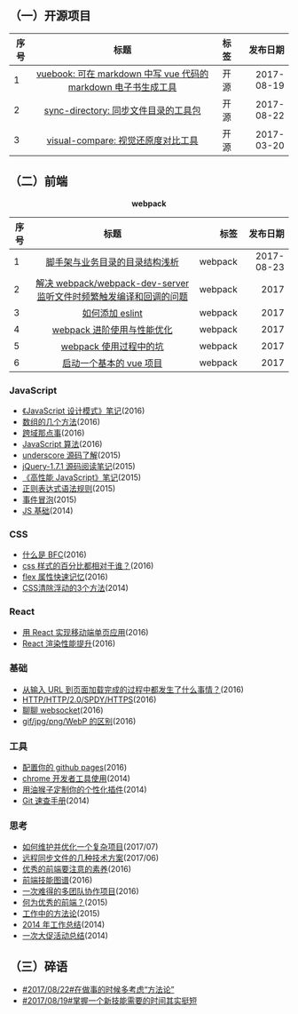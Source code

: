 
## （一）开源项目

|序号 |     标题           | 标签  | 发布日期  |
| -  |:-------------:| -----:| -----:|
| 1  |   [vuebook: 可在 markdown 中写 vue 代码的 markdown 电子书生成工具](https://github.com/hoperyy/vue-markdown-book)    | 开源 | 2017-08-19 |
| 2  |    [sync-directory: 同步文件目录的工具包](https://github.com/hoperyy/sync-directory)   | 开源      | 2017-08-22  |
| 3  |   [visual-compare: 视觉还原度对比工具](https://github.com/hoperyy/visual-compare)    | 开源      |    2017-03-20 |

## （二）前端

<div style="text-align: center; font-weight: bold;">webpack</div>

|序号 |     标题           | 标签  | 发布日期  |
| -  |:-------------:| -----:| -----:|
| 1  |   [脚手架与业务目录的目录结构浅析](https://github.com/liuyuanyangscript/deep-webpack/issues/8)    | webpack | 2017-08-23 |
| 2  |    [解决 webpack/webpack-dev-server 监听文件时频繁触发编译和回调的问题](https://github.com/hoperyy/deep-webpack/issues/4)   | webpack     | 2017 |
| 3  |   [如何添加 eslint](https://github.com/hoperyy/deep-webpack/issues/7)   | webpack     |    2017 |
| 4  |   [webpack 进阶使用与性能优化](https://github.com/hoperyy/deep-webpack/issues/2)   | webpack     |    2017 |
| 5  |   [webpack 使用过程中的坑](https://github.com/hoperyy/deep-webpack/issues/3)   | webpack     |    2017 |
| 6  |   [启动一个基本的 vue 项目](https://github.com/hoperyy/deep-webpack/issues/1)   | webpack     |    2017 |

### JavaScript
+   [《JavaScript 设计模式》笔记](https://github.com/hoperyy/blog/issues/53)(2016)
+   [数组的几个方法](https://github.com/liuyuanyangscript/blog/issues/23)(2016)
+   [跨域那点事](https://github.com/liuyuanyangscript/blog/issues/25)(2016)
+   [JavaScript 算法](https://github.com/liuyuanyangscript/blog/issues/27)(2016)
+   [underscore 源码了解](https://github.com/liuyuanyangscript/blog/issues/5)(2015)
+   [jQuery-1.7.1 源码阅读笔记](https://github.com/liuyuanyangscript/blog/issues/9)(2015)
+   [《高性能 JavaScript》笔记](https://github.com/liuyuanyangscript/blog/issues/54)(2015)
+   [正则表达式语法规则](https://github.com/liuyuanyangscript/blog/issues/7)(2015)
+   [事件冒泡](https://github.com/liuyuanyangscript/blog/issues/40)(2015)
+   [JS 基础](https://github.com/liuyuanyangscript/blog/issues/28)(2014)

### CSS
+   [什么是 BFC](https://github.com/liuyuanyangscript/blog/issues/16)(2016)
+   [css 样式的百分比都相对于谁？](https://github.com/liuyuanyangscript/blog/issues/18)(2016)
+   [flex 属性快速记忆](https://github.com/liuyuanyangscript/blog/issues/41)(2016)
+   [CSS清除浮动的3个方法](https://github.com/liuyuanyangscript/blog/issues/17)(2014)

### React
+   [用 React 实现移动端单页应用](https://github.com/liuyuanyangscript/blog/issues/43)(2016)
+   [React 渲染性能提升](https://github.com/liuyuanyangscript/blog/issues/21)(2016)

### 基础
+   [从输入 URL 到页面加载完成的过程中都发生了什么事情？](https://github.com/liuyuanyangscript/blog/issues/19)(2016)
+   [HTTP/HTTP/2.0/SPDY/HTTPS](https://github.com/liuyuanyangscript/blog/issues/20)(2016)
+   [聊聊 websocket](https://github.com/liuyuanyangscript/blog/issues/24)(2016)
+   [gif/jpg/png/WebP 的区别](https://github.com/liuyuanyangscript/blog/issues/42)(2016)

### 工具
+   [配置你的 github pages](https://github.com/liuyuanyangscript/blog/issues/10)(2016)
+   [chrome 开发者工具使用](https://github.com/liuyuanyangscript/blog/issues/11)(2014)
+   [用油猴子定制你的个性化插件](https://github.com/liuyuanyangscript/blog/issues/8)(2014)
+   [Git 速查手册](https://github.com/liuyuanyangscript/blog/issues/51)(2014)

### 思考
+   [如何维护并优化一个复杂项目](https://github.com/hoperyy/blog/issues/55)(2017/07)
+   [远程同步文件的几种技术方案](https://github.com/liuyuanyangscript/blog/issues/4)(2017/06)
+   [优秀的前端要注意的素养](https://github.com/liuyuanyangscript/blog/issues/48)(2016)
+   [前端技能图谱](https://github.com/liuyuanyangscript/blog/issues/50)(2016)
+   [一次难得的多团队协作项目](https://github.com/liuyuanyangscript/blog/issues/47)(2016)
+   [何为优秀的前端？](https://github.com/liuyuanyangscript/blog/issues/49)(2015)
+   [工作中的方法论](https://github.com/liuyuanyangscript/blog/issues/45)(2015)
+   [2014 年工作总结](https://github.com/liuyuanyangscript/blog/issues/44)(2014)
+   [一次大促活动总结](https://github.com/liuyuanyangscript/blog/issues/46)(2014)

## （三）碎语

+   [#2017/08/22#在做事的时候多考虑“方法论”](https://github.com/hoperyy/blog/issues/57)
+   [#2017/08/19#掌握一个新技能需要的时间其实挺短](https://github.com/hoperyy/blog/issues/56)
